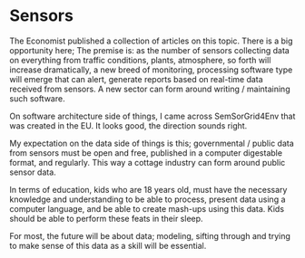 # Sensors

The Economist published a collection of articles on this topic. There is a big opportunity here; The premise is: as the number of sensors collecting data on everything from traffic conditions, plants, atmosphere, so forth will increase dramatically, a new breed of monitoring, processing software type will emerge that can alert, generate reports based on real-time data received from sensors. A new sector can form around writing / maintaining such software.

On software architecture side of things, I came across SemSorGrid4Env that was created in the EU. It looks good, the direction sounds right.

My expectation on the data side of things is this; governmental / public data from sensors must be open and free, published in a computer digestable format, and regularly. This way a cottage industry can form around public sensor data.

In terms of education, kids who are 18 years old, must have the necessary knowledge and understanding to be able to process, present data using a computer language, and be able to create mash-ups using this data. Kids should be able to perform these feats in their sleep.

For most, the future will be about data; modeling, sifting through and trying to make sense of this data as a skill will be essential.
